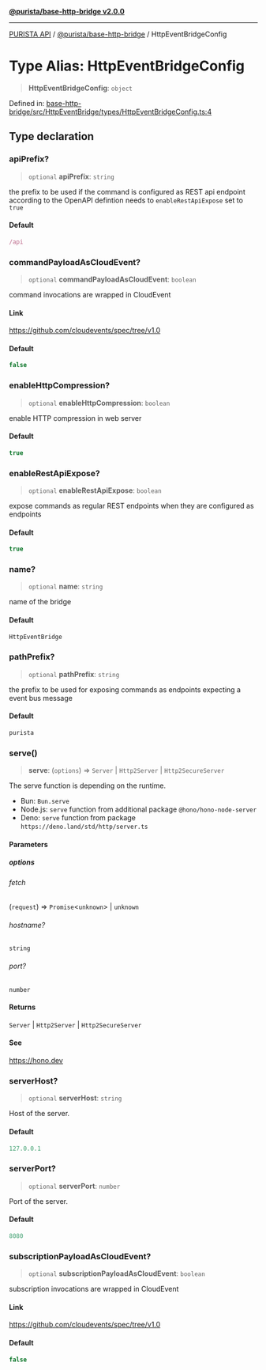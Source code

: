 [**@purista/base-http-bridge v2.0.0**](../README.md)

***

[PURISTA API](../../../packages.md) / [@purista/base-http-bridge](../README.md) / HttpEventBridgeConfig

# Type Alias: HttpEventBridgeConfig

> **HttpEventBridgeConfig**: `object`

Defined in: [base-http-bridge/src/HttpEventBridge/types/HttpEventBridgeConfig.ts:4](https://github.com/puristajs/purista/blob/master/packages/base-http-bridge/src/HttpEventBridge/types/HttpEventBridgeConfig.ts#L4)

## Type declaration

### apiPrefix?

> `optional` **apiPrefix**: `string`

the prefix to be used if the command is configured as REST api endpoint according to the OpenAPI defintion
needs to `enableRestApiExpose` set to `true`

#### Default

```ts
/api
```

### commandPayloadAsCloudEvent?

> `optional` **commandPayloadAsCloudEvent**: `boolean`

command invocations are wrapped in CloudEvent

#### Link

https://github.com/cloudevents/spec/tree/v1.0

#### Default

```ts
false
```

### enableHttpCompression?

> `optional` **enableHttpCompression**: `boolean`

enable HTTP compression in web server

#### Default

```ts
true
```

### enableRestApiExpose?

> `optional` **enableRestApiExpose**: `boolean`

expose commands as regular REST endpoints when they are configured as endpoints

#### Default

```ts
true
```

### name?

> `optional` **name**: `string`

name of the bridge

#### Default

```ts
HttpEventBridge
```

### pathPrefix?

> `optional` **pathPrefix**: `string`

the prefix to be used for exposing commands as endpoints expecting a event bus message

#### Default

```ts
purista
```

### serve()

> **serve**: (`options`) => `Server` \| `Http2Server` \| `Http2SecureServer`

The serve function is depending on the runtime.

- Bun: `Bun.serve`
- Node.js: `serve` function from additional package `@hono/hono-node-server`
- Deno: `serve` function from package `https://deno.land/std/http/server.ts`

#### Parameters

##### options

###### fetch

(`request`) => `Promise`\<`unknown`\> \| `unknown`

###### hostname?

`string`

###### port?

`number`

#### Returns

`Server` \| `Http2Server` \| `Http2SecureServer`

#### See

https://hono.dev

### serverHost?

> `optional` **serverHost**: `string`

Host of the server.

#### Default

```ts
127.0.0.1
```

### serverPort?

> `optional` **serverPort**: `number`

Port of the server.

#### Default

```ts
8080
```

### subscriptionPayloadAsCloudEvent?

> `optional` **subscriptionPayloadAsCloudEvent**: `boolean`

subscription invocations are wrapped in CloudEvent

#### Link

https://github.com/cloudevents/spec/tree/v1.0

#### Default

```ts
false
```
